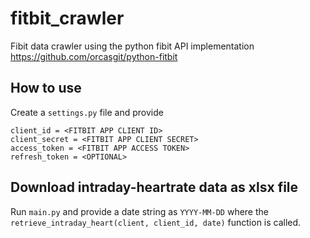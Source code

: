 # fitbit_crawler
Fibit data crawler using the python fibit API implementation https://github.com/orcasgit/python-fitbit

## How to use

Create a ```settings.py``` file and provide

```
client_id = <FITBIT APP CLIENT ID>
client_secret = <FITBIT APP CLIENT SECRET>
access_token = <FITBIT APP ACCESS TOKEN>
refresh_token = <OPTIONAL>
```

## Download intraday-heartrate data as xlsx file

Run ```main.py``` and provide a date string as ```YYYY-MM-DD``` where the
``retrieve_intraday_heart(client, client_id, date)`` function is called.

